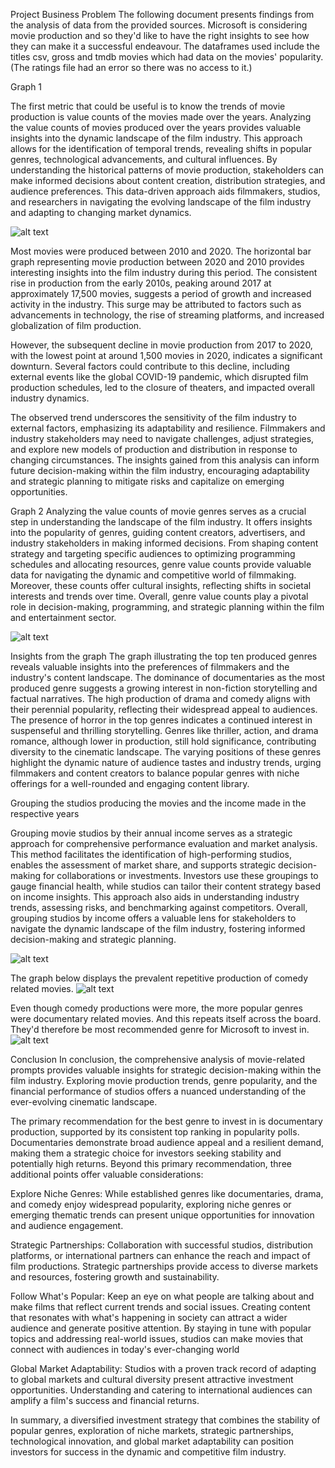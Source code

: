 Project Business Problem
The following document presents findings from the analysis of data from the provided sources. Microsoft is considering movie production and so they'd like to have the right insights to see how they can make it a successful endeavour. The dataframes used include the titles csv, gross and tmdb movies which had data on the movies' popularity.(The ratings file had an error so there was no access to it.)



Graph 1

The first metric that could be useful is to know the trends of movie production is value counts of the movies made over the years. Analyzing the value counts of movies produced over the years provides valuable insights into the dynamic landscape of the film industry. This approach allows for the identification of temporal trends, revealing shifts in popular genres, technological advancements, and cultural influences. By understanding the historical patterns of movie production, stakeholders can make informed decisions about content creation, distribution strategies, and audience preferences. This data-driven approach aids filmmakers, studios, and researchers in navigating the evolving landscape of the film industry and adapting to changing market dynamics.

![alt text](image-5.png)

Most movies were produced between 2010 and 2020.
The horizontal bar graph representing movie production between 2020 and 2010 provides interesting insights into the film industry during this period. The consistent rise in production from the early 2010s, peaking around 2017 at approximately 17,500 movies, suggests a period of growth and increased activity in the industry. This surge may be attributed to factors such as advancements in technology, the rise of streaming platforms, and increased globalization of film production.


However, the subsequent decline in movie production from 2017 to 2020, with the lowest point at around 1,500 movies in 2020, indicates a significant downturn. Several factors could contribute to this decline, including external events like the global COVID-19 pandemic, which disrupted film production schedules, led to the closure of theaters, and impacted overall industry dynamics.

The observed trend underscores the sensitivity of the film industry to external factors, emphasizing its adaptability and resilience. Filmmakers and industry stakeholders may need to navigate challenges, adjust strategies, and explore new models of production and distribution in response to changing circumstances. The insights gained from this analysis can inform future decision-making within the film industry, encouraging adaptability and strategic planning to mitigate risks and capitalize on emerging opportunities.

Graph 2
Analyzing the value counts of movie genres serves as a crucial step in understanding the landscape of the film industry. It offers insights into the popularity of genres, guiding content creators, advertisers, and industry stakeholders in making informed decisions. From shaping content strategy and targeting specific audiences to optimizing programming schedules and allocating resources, genre value counts provide valuable data for navigating the dynamic and competitive world of filmmaking. Moreover, these counts offer cultural insights, reflecting shifts in societal interests and trends over time. Overall, genre value counts play a pivotal role in decision-making, programming, and strategic planning within the film and entertainment sector.

![alt text](image-1.png)

Insights from the graph
The graph illustrating the top ten produced genres reveals valuable insights into the preferences of filmmakers and the industry's content landscape. The dominance of documentaries as the most produced genre suggests a growing interest in non-fiction storytelling and factual narratives. The high production of drama and comedy aligns with their perennial popularity, reflecting their widespread appeal to audiences. The presence of horror in the top genres indicates a continued interest in suspenseful and thrilling storytelling. Genres like thriller, action, and drama romance, although lower in production, still hold significance, contributing diversity to the cinematic landscape. The varying positions of these genres highlight the dynamic nature of audience tastes and industry trends, urging filmmakers and content creators to balance popular genres with niche offerings for a well-rounded and engaging content library.


Grouping the studios producing the movies and the income made in the respective years

Grouping movie studios by their annual income serves as a strategic approach for comprehensive performance evaluation and market analysis. This method facilitates the identification of high-performing studios, enables the assessment of market share, and supports strategic decision-making for collaborations or investments. Investors use these groupings to gauge financial health, while studios can tailor their content strategy based on income insights. This approach also aids in understanding industry trends, assessing risks, and benchmarking against competitors. Overall, grouping studios by income offers a valuable lens for stakeholders to navigate the dynamic landscape of the film industry, fostering informed decision-making and strategic planning.

![alt text](image.png)


The graph below displays the prevalent repetitive production of comedy related movies.
![alt text](image-2.png)


Even though comedy productions were more, the more popular genres were documentary related movies. And this repeats itself across the board. They'd therefore be most recommended genre for Microsoft to invest in.
![alt text](image-3.png)

Conclusion
In conclusion, the comprehensive analysis of movie-related prompts provides valuable insights for strategic decision-making within the film industry. Exploring movie production trends, genre popularity, and the financial performance of studios offers a nuanced understanding of the ever-evolving cinematic landscape.

The primary recommendation for the best genre to invest in is documentary production, supported by its consistent top ranking in popularity polls. Documentaries demonstrate broad audience appeal and a resilient demand, making them a strategic choice for investors seeking stability and potentially high returns. Beyond this primary recommendation, three additional points offer valuable considerations:

Explore Niche Genres: While established genres like documentaries, drama, and comedy enjoy widespread popularity, exploring niche genres or emerging thematic trends can present unique opportunities for innovation and audience engagement.

Strategic Partnerships: Collaboration with successful studios, distribution platforms, or international partners can enhance the reach and impact of film productions. Strategic partnerships provide access to diverse markets and resources, fostering growth and sustainability.

Follow What's Popular: Keep an eye on what people are talking about and make films that reflect current trends and social issues. Creating content that resonates with what's happening in society can attract a wider audience and generate positive attention. By staying in tune with popular topics and addressing real-world issues, studios can make movies that connect with audiences in today's ever-changing world

Global Market Adaptability: Studios with a proven track record of adapting to global markets and cultural diversity present attractive investment opportunities. Understanding and catering to international audiences can amplify a film's success and financial returns.

In summary, a diversified investment strategy that combines the stability of popular genres, exploration of niche markets, strategic partnerships, technological innovation, and global market adaptability can position investors for success in the dynamic and competitive film industry.